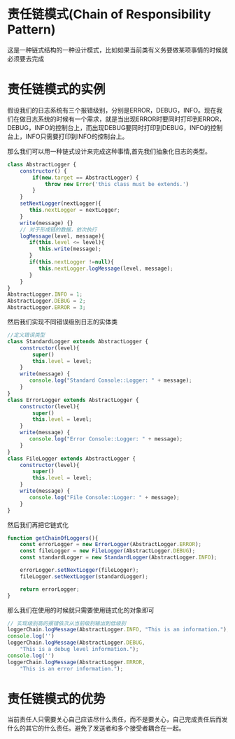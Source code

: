 # 责任链模式(Chain of Responsibility Pattern)
这是一种链式结构的一种设计模式，比如如果当前类有义务要做某项事情的时候就必须要去完成

# 责任链模式的实例
假设我们的日志系统有三个报错级别，分别是ERROR，DEBUG，INFO。现在我们在做日志系统的时候有一个需求，就是当出现ERROR时要同时打印到ERROR，DEBUG，INFO的控制台上，而出现DEBUG要同时打印到DEBUG，INFO的控制台上，INFO只需要打印到INFO的控制台上。

那么我们可以用一种链式设计来完成这种事情,首先我们抽象化日志的类型。
```js
class AbstractLogger {
    constructor() {
        if(new.target == AbstractLogger) {
            throw new Error('this class must be extends.')
        }
    }
    setNextLogger(nextLogger){
       this.nextLogger = nextLogger;
    }
    write(message) {}
    // 对于形成链的数据，依次执行
    logMessage(level, message){
       if(this.level <= level){
          this.write(message);
       }
       if(this.nextLogger !=null){
          this.nextLogger.logMessage(level, message);
       }
    }
}
AbstractLogger.INFO = 1;
AbstractLogger.DEBUG = 2;
AbstractLogger.ERROR = 3;
```
然后我们实现不同错误级别日志的实体类
```js
//定义错误类型
class StandardLogger extends AbstractLogger {
    constructor(level){
        super()
        this.level = level;
    }
    write(message) {    
       console.log("Standard Console::Logger: " + message);
    }
}
class ErrorLogger extends AbstractLogger {
    constructor(level){
        super()
        this.level = level;
    }
    write(message) {    
       console.log("Error Console::Logger: " + message);
    }
}
class FileLogger extends AbstractLogger {
    constructor(level){
        super()
        this.level = level;
    }
    write(message) {    
       console.log("File Console::Logger: " + message);
    }
}
```
然后我们再把它链式化
```js
function getChainOfLoggers(){
    const errorLogger = new ErrorLogger(AbstractLogger.ERROR);
    const fileLogger = new FileLogger(AbstractLogger.DEBUG);
    const standardLogger = new StandardLogger(AbstractLogger.INFO);

    errorLogger.setNextLogger(fileLogger);
    fileLogger.setNextLogger(standardLogger);

    return errorLogger;  
}
```
那么我们在使用的时候就只需要使用链式化的对象即可
```js
// 实现级别高的报错依次从当前级别输出到低级别
loggerChain.logMessage(AbstractLogger.INFO, "This is an information.");
console.log('')
loggerChain.logMessage(AbstractLogger.DEBUG,
    "This is a debug level information.");
console.log('')
loggerChain.logMessage(AbstractLogger.ERROR,
    "This is an error information.");
```

# 责任链模式的优势
当前责任人只需要关心自己应该尽什么责任，而不是要关心，自己完成责任后而发什么的其它的什么责任。避免了发送者和多个接受者耦合在一起。